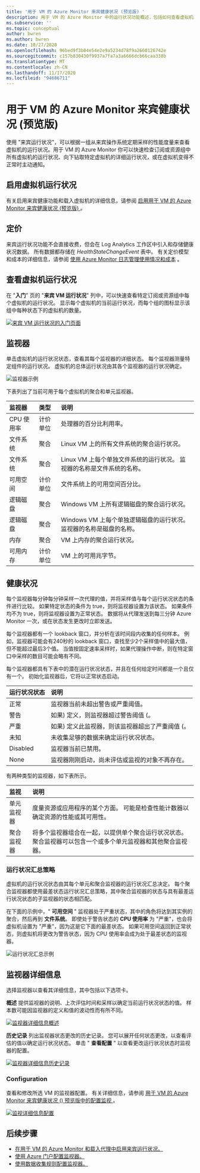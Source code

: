 ```yaml
---
title: '用于 VM 的 Azure Monitor 来宾健康状况 (预览版) '
description: 用于 VM 的 Azure Monitor 中的运行状况功能概述，包括如何查看虚拟机的运行状况，以及在虚拟机变为不正常时接收警报。
ms.subservice: ''
ms.topic: conceptual
author: bwren
ms.author: bwren
ms.date: 10/27/2020
ms.openlocfilehash: 96bed9f3b04e54e2e9a5234d78f9a2660126742e
ms.sourcegitcommit: c157b830430f9937a7fa7a3a6666dcb66caa338b
ms.translationtype: MT
ms.contentlocale: zh-CN
ms.lasthandoff: 11/17/2020
ms.locfileid: "94686711"
---
```

# <a name="azure-monitor-for-vms-guest-health-preview"></a>用于 VM 的 Azure Monitor 来宾健康状况 (预览版) 
使用 "来宾运行状况"，可以根据一组从来宾操作系统定期采样的性能度量来查看虚拟机的运行状况。用于 VM 的 Azure Monitor 你可以快速检查订阅或资源组中所有虚拟机的运行状况、向下钻取特定虚拟机的详细运行状况，或在虚拟机变得不正常时主动通知。 

## <a name="enable-virtual-machine-health"></a>启用虚拟机运行状况
有关启用来宾健康功能和载入虚拟机的详细信息，请参阅 [启用用于 VM 的 Azure Monitor 来宾健康状况 (预览版) ](vminsights-health-enable.md) 。

## <a name="pricing"></a>定价
来宾运行状况功能不会直接收费，但会在 Log Analytics 工作区中引入和存储健康状况数据。 所有数据都存储在 *HealthStateChangeEvent* 表中。 有关定价模型和成本的详细信息，请参阅 [使用 Azure Monitor 日志管理使用情况和成本](../platform/manage-cost-storage.md) 。

## <a name="view-virtual-machine-health"></a>查看虚拟机运行状况
在 "**入门**" 页的 "**来宾 VM 运行状况**" 列中，可以快速查看特定订阅或资源组中每个虚拟机的运行状况。 显示每个虚拟机的当前运行状况，而每个组的图标显示该组中每种状态下的虚拟机的数量。

[![来宾 VM 运行状况的入门页面](media/vminsights-health-overview/get-started-page.png)](media/vminsights-health-overview/get-started-page.png#lightbox)


## <a name="monitors"></a>监视器
单击虚拟机的运行状况状态，查看其每个监视器的详细状态。 每个监视器测量特定组件的运行状况。 虚拟机的总体运行状况由其各个监视器的运行状况确定。 

![监视器示例](media/vminsights-health-overview/monitors.png)

下表列出了当前可用于每个虚拟机的聚合和单元监视器。 

| 监视器 | 类型 | 说明 |
|:---|:---|:---|
| CPU 使用率 | 计价单位 | 处理器的百分比利用率。 |
| 文件系统 | 聚合 | Linux VM 上的所有文件系统的聚合运行状况。 |
| 文件系统  | 聚合 | Linux VM 上每个单独文件系统的运行状况。 监视器的名称是文件系统的名称。 |
| 可用空间 | 计价单位 | 文件系统上的可用空间百分比。 |
| 逻辑磁盘 | 聚合 | Windows VM 上所有逻辑磁盘的聚合运行状况。 |
| 逻辑磁盘  | 聚合 | Windows VM 上每个单独逻辑磁盘的运行状况。 监视器的名称是磁盘的名称。 |
| 内存 | 聚合 | VM 上内存的聚合运行状况。 |
| 可用内存 | 计价单位 | VM 上的可用兆字节。 |

## <a name="health-states"></a>健康状况
每个监视器每分钟每分钟采样一次代理的值，并将采样值与每个运行状况状态的条件进行比较。 如果特定状态的条件为 true，则将监视器设置为该状态。 如果条件均不为 true，则将监视器设置为正常状态。 数据将从代理发送到每三分钟 Azure Monitor 一次，或在状态发生更改时立即发送。

每个监视器都有一个 lookback 窗口，并分析在该时间段内收集的任何样本。 例如，监视器可能会有240秒的 lookback 窗口，查找至少2个采样值中的最大值，但不能超过最后3个值。 当值按固定速率采样时，如果代理操作中断，则在特定窗口中采样的数目可能会略有不同。

每个监视器都具有下表中的潜在运行状况状态，并且在任何给定时间都是一个且仅有一个。 初始化监视器后，它将以正常状态启动。

| 运行状况状态 | 说明 |
|:---|:---|
| 正常  | 监视器当前未超出警告或严重阈值。 |
| 警告  | 如果) 定义，则监视器超过警告阈值 (。 |
| 严重 | 如果) 定义此监视器，则该监视器超出了严重阈值 (。 |
| 未知  | 未收集足够的数据来确定运行状况状态。 |
| Disabled | 监视器当前已禁用。 |
| None     | 监视器刚刚启动，尚未评估或监视的对象不再存在。 |



有两种类型的监视器，如下表所示。

| 监视 | 说明 |
|:---|:---|
| 单元监视器 | 度量资源或应用程序的某个方面。 可能是检查性能计数器以确定资源的性能或其可用性。 |
| 聚合监视器 | 将多个监视器组合在一起，以提供单个聚合运行状况状态。 聚合监视器可以包含一个或多个单元监视器和其他聚合监视器。 |


  
### <a name="health-rollup-policy"></a>运行状况汇总策略
虚拟机的运行状况状态由其每个单元和聚合监视器的运行状况汇总决定。 每个聚合监视器都使用最差状态运行状况汇总策略，其中聚合监视器的状态与具有最差运行状况状态的子监视器的状态相匹配。  

在下面的示例中，" **可用空间** " 监视器处于严重状态，其中的角色将达到其实例的聚合，然后再到 **文件系统**。 即使处于警告状态的 **CPU 使用率** 为 "严重"，也会将虚拟机设置为 "严重"，因为这是它下面的最差状态。 如果可用空间返回到正常状态，则虚拟机将更改为警告状态，因为 CPU 使用率会成为处于最差状态的监视器。

![运行状况汇总示例](media/vminsights-health-overview/health-rollup-example.png)


## <a name="monitor-details"></a>监视器详细信息
选择监视器以查看其详细信息，其中包括以下选项卡。

**概述** 提供监视器的说明、上次评估时间和采样以确定当前运行状况状态的值。 样本数可能因监视器的定义和值的波动性而有所不同。

[![监视器详细信息概述](media/vminsights-health-overview/monitor-details-overview.png)](media/vminsights-health-overview/monitor-details-overview.png#lightbox)

**历史记录** 列出监视器状态更改的历史记录。 您可以展开任何状态更改，以查看评估的值以确定运行状况状态。 单击 " **查看配置** " 以查看更改运行状况状态时监视器的配置。



[![监视器详细信息历史记录](media/vminsights-health-overview/monitor-details-history.png)](media/vminsights-health-overview/monitor-details-history.png#lightbox)

### <a name="configuration"></a>Configuration
查看和修改所选 VM 的监视器配置。 有关详细信息，请参阅 [用于 VM 的 Azure Monitor 来宾健康状况 () 预览版中的配置监视 ](vminsights-health-enable.md) 。

[![监视详细信息配置](media/vminsights-health-overview/monitor-details-configuration.png)](media/vminsights-health-overview/monitor-details-configuration.png#lightbox)




## <a name="next-steps"></a>后续步骤

- [在用于 VM 的 Azure Monitor 和载入代理中启用来宾运行状况。](vminsights-health-enable.md)
- [使用 Azure 门户配置监视器。](vminsights-health-configure.md)
- [使用数据收集规则配置监视器。](vminsights-health-configure-dcr.md)